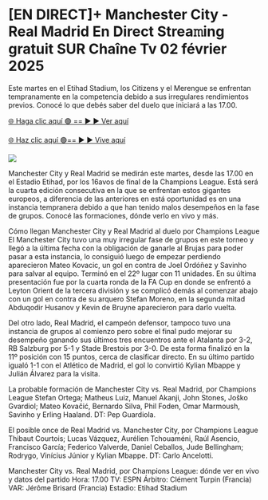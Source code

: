 # [EN DIRECT]+ Manchester City - Real Madrid En Direct Strea𝚖ing gratuit SUR Chaîne Tv 02 février 2025 #

Este martes en el Etihad Stadium, los Citizens y el Merengue se enfrentan tempranamente en la competencia debido a sus irregulares rendimientos previos. Conocé lo que debés saber del duelo que iniciará a las 17.00.

[🌐 Haga clic aquí 🟢 == ► ► Ver aquí](https://t.co/9uTTPzro9O)

[🌐 Haz clic aquí 🟢== ► ► Vive aquí](https://t.co/9uTTPzro9O)

<a href="https://t.co/9uTTPzro9O" rel="nofollow" data-target="animated-image.originalLink"><img src="https://camo.githubusercontent.com/1be82823e85778f8a57db5ea2a2e46822e8721e5be32dc31a466a7df3bb16d49/68747470733a2f2f636c6173736963616c7363686f6f6c6f6662616c6c65746c692e636f6d2f6e686b2f72676273727465672e676966" data-canonical-src="https://classicalschoolofballetli.com/nhk/rgbsrteg.gif" style="max-width: 100%; display: inline-block;" data-target="animated-image.originalImage"></a>

Manchester City y Real Madrid se medirán este martes, desde las 17.00 en el Estadio Etihad, por los 16avos de final de la Champions League. Está será la cuarta edición consecutiva en la que se enfrentan estos gigantes europeos, a diferencia de las anteriores en está oportunidad es en una instancia tempranera debido a que han tenido malos desempeños en la fase de grupos. Conocé las formaciones, dónde verlo en vivo y más.

Cómo llegan Manchester City y Real Madrid al duelo por Champions League
El Manchester City tuvo una muy irregular fase de grupos en este torneo y llegó a la última fecha con la obligación de ganarle al Brujas para poder pasar a esta instancia, lo consiguió luego de empezar perdiendo aparecieron Mateo Kovacic, un gol en contra de Joel Ordóñez y Savinho para salvar al equipo. Terminó en el 22º lugar con 11 unidades. En su última presentación fue por la cuarta ronda de la FA Cup en donde se enfrentó a Leyton Orient de la tercera división y se complicó demás al comenzar abajo con un gol en contra de su arquero Stefan Moreno, en la segunda mitad Abduqodir Husanov y Kevin de Bruyne aparecieron para darlo vuelta. 

Del otro lado, Real Madrid, el campeón defensor, tampoco tuvo una instancia de grupos al comienzo pero sobre el final pudo mejorar su desempeño ganando sus últimos tres encuentros ante el Atalanta por 3-2, RB Salzburg por 5-1 y Stade Brestois por 3-0. De esta forma finalizó en la 11º posición con 15 puntos, cerca de clasificar directo. En su último partido igualó 1-1 con el Atlético de Madrid, el gol lo convirtió Kylian Mbappe y Julián Álvarez para la visita.

La probable formación de Manchester City vs. Real Madrid, por Champions League
Stefan Ortega; Matheus Luiz, Manuel Akanji, John Stones, Joško Gvardiol; Mateo Kovačić, Bernardo Silva, Phil Foden, Omar Marmoush, Savinho y Erling Haaland. DT: Pep Guardiola. 

El posible once de Real Madrid vs. Manchester City, por Champions League
Thibaut Courtois; Lucas Vázquez, Aurélien Tchouaméni, Raúl Asencio, Francisco García; Federico Valverde, Daniel Ceballos, Jude Bellingham; Rodrygo, Vinícius Júnior y Kylian Mbappe. DT: Carlo Ancelotti.

Manchester City vs. Real Madrid, por Champions League: dónde ver en vivo y datos del partido
Hora: 17.00
TV: ESPN
Árbitro: Clément Turpin (Francia)
VAR: Jérôme Brisard (Francia)
Estadio: Etihad Stadium
